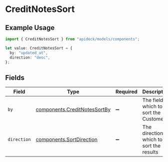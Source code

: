 # CreditNotesSort

## Example Usage

```typescript
import { CreditNotesSort } from "apideck/models/components";

let value: CreditNotesSort = {
  by: "updated_at",
  direction: "desc",
};
```

## Fields

| Field                                                                        | Type                                                                         | Required                                                                     | Description                                                                  | Example                                                                      |
| ---------------------------------------------------------------------------- | ---------------------------------------------------------------------------- | ---------------------------------------------------------------------------- | ---------------------------------------------------------------------------- | ---------------------------------------------------------------------------- |
| `by`                                                                         | [components.CreditNotesSortBy](../../models/components/creditnotessortby.md) | :heavy_minus_sign:                                                           | The field on which to sort the Customers                                     | updated_at                                                                   |
| `direction`                                                                  | [components.SortDirection](../../models/components/sortdirection.md)         | :heavy_minus_sign:                                                           | The direction in which to sort the results                                   |                                                                              |